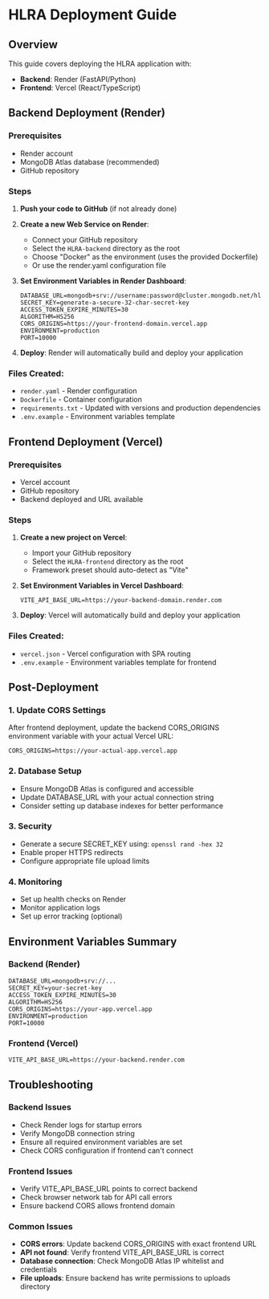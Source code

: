# HLRA Deployment Guide

## Overview
This guide covers deploying the HLRA application with:
- **Backend**: Render (FastAPI/Python)
- **Frontend**: Vercel (React/TypeScript)

## Backend Deployment (Render)

### Prerequisites
- Render account
- MongoDB Atlas database (recommended)
- GitHub repository

### Steps

1. **Push your code to GitHub** (if not already done)

2. **Create a new Web Service on Render**:
   - Connect your GitHub repository
   - Select the `HLRA-backend` directory as the root
   - Choose "Docker" as the environment (uses the provided Dockerfile)
   - Or use the render.yaml configuration file

3. **Set Environment Variables in Render Dashboard**:
   ```
   DATABASE_URL=mongodb+srv://username:password@cluster.mongodb.net/hlra_db
   SECRET_KEY=generate-a-secure-32-char-secret-key
   ACCESS_TOKEN_EXPIRE_MINUTES=30
   ALGORITHM=HS256
   CORS_ORIGINS=https://your-frontend-domain.vercel.app
   ENVIRONMENT=production
   PORT=10000
   ```

4. **Deploy**: Render will automatically build and deploy your application

### Files Created:
- `render.yaml` - Render configuration
- `Dockerfile` - Container configuration
- `requirements.txt` - Updated with versions and production dependencies
- `.env.example` - Environment variables template

## Frontend Deployment (Vercel)

### Prerequisites
- Vercel account
- GitHub repository
- Backend deployed and URL available

### Steps

1. **Create a new project on Vercel**:
   - Import your GitHub repository
   - Select the `HLRA-frontend` directory as the root
   - Framework preset should auto-detect as "Vite"

2. **Set Environment Variables in Vercel Dashboard**:
   ```
   VITE_API_BASE_URL=https://your-backend-domain.render.com
   ```

3. **Deploy**: Vercel will automatically build and deploy your application

### Files Created:
- `vercel.json` - Vercel configuration with SPA routing
- `.env.example` - Environment variables template for frontend

## Post-Deployment

### 1. Update CORS Settings
After frontend deployment, update the backend CORS_ORIGINS environment variable with your actual Vercel URL:
```
CORS_ORIGINS=https://your-actual-app.vercel.app
```

### 2. Database Setup
- Ensure MongoDB Atlas is configured and accessible
- Update DATABASE_URL with your actual connection string
- Consider setting up database indexes for better performance

### 3. Security
- Generate a secure SECRET_KEY using: `openssl rand -hex 32`
- Enable proper HTTPS redirects
- Configure appropriate file upload limits

### 4. Monitoring
- Set up health checks on Render
- Monitor application logs
- Set up error tracking (optional)

## Environment Variables Summary

### Backend (Render)
```env
DATABASE_URL=mongodb+srv://...
SECRET_KEY=your-secret-key
ACCESS_TOKEN_EXPIRE_MINUTES=30
ALGORITHM=HS256
CORS_ORIGINS=https://your-app.vercel.app
ENVIRONMENT=production
PORT=10000
```

### Frontend (Vercel)
```env
VITE_API_BASE_URL=https://your-backend.render.com
```

## Troubleshooting

### Backend Issues
- Check Render logs for startup errors
- Verify MongoDB connection string
- Ensure all required environment variables are set
- Check CORS configuration if frontend can't connect

### Frontend Issues
- Verify VITE_API_BASE_URL points to correct backend
- Check browser network tab for API call errors
- Ensure backend CORS allows frontend domain

### Common Issues
- **CORS errors**: Update backend CORS_ORIGINS with exact frontend URL
- **API not found**: Verify frontend VITE_API_BASE_URL is correct
- **Database connection**: Check MongoDB Atlas IP whitelist and credentials
- **File uploads**: Ensure backend has write permissions to uploads directory